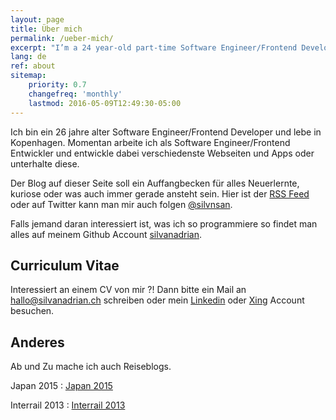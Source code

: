 ```yaml
---
layout: page
title: Über mich
permalink: /ueber-mich/
excerpt: "I’m a 24 year-old part-time Software Engineer/Frontend Developer"
lang: de
ref: about
sitemap:
    priority: 0.7
    changefreq: 'monthly'
    lastmod: 2016-05-09T12:49:30-05:00
---
```



Ich bin ein 26 jahre alter Software Engineer/Frontend Developer und lebe in Kopenhagen.
Momentan arbeite ich als Software Engineer/Frontend Entwickler und entwickle dabei verschiedenste Webseiten und Apps oder unterhalte diese.

Der Blog auf dieser Seite soll ein Auffangbecken für alles Neuerlernte, kuriose oder was auch immer gerade ansteht
 sein.
Hier ist der [RSS Feed](https://silvanadrian.ch/feed.xml) oder auf Twitter kann man mir auch folgen [@silvnsan](https://twitter.com/silvnsan).

Falls jemand daran interessiert ist, was ich so programmiere so findet man alles auf meinem Github Account [silvanadrian](https://github.com/silvanadrian).

## Curriculum Vitae

Interessiert an einem CV von mir ?! Dann bitte ein Mail an <a href="mailto:hallo@silvanadrian.ch">hallo@silvanadrian.ch</a> schreiben oder mein [Linkedin](https://www.linkedin.com/in/silvanadrian) oder [Xing](https://www.xing.com/profile/Silvan_Adrian) Account besuchen.

## Anderes

Ab und Zu mache ich auch Reiseblogs.

Japan 2015 : <a rel="nofollow" href="https://silvanadrian.github.io/japan2015/">Japan 2015</a>

Interrail 2013 : <a rel="nofollow" href="https://silvanadrian.github.io/interrail2013/">Interrail 2013</a>

